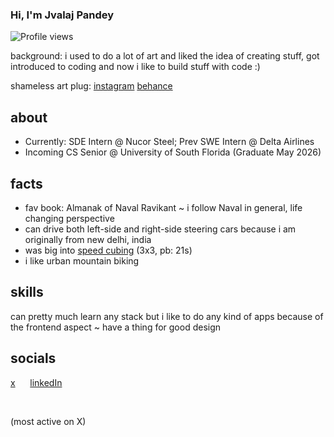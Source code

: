 ### Hi, I'm Jvalaj Pandey
 
 ![Profile views](https://komarev.com/ghpvc/?username=jvala&label=Profile%20views&color=0e75b6&style=flat)

background: i used to do a lot of art and liked the idea of creating stuff, got introduced to coding and now i like to build stuff with code :)

shameless art plug: 
[instagram](https://www.instagram.com/zvalaz/)
[behance](https://www.behance.net/jvalajpandey)

## about

* Currently: SDE Intern @ Nucor Steel; Prev SWE Intern @ Delta Airlines
* Incoming CS Senior @ University of South Florida (Graduate May 2026)
 
## facts
* fav book: Almanak of Naval Ravikant ~ i follow Naval in general, life changing perspective
* can drive both left-side and right-side steering cars because i am originally from new delhi, india
* was big into [speed cubing](https://www.worldcubeassociation.org/persons/2015PAND09) (3x3, pb: 21s)
* i like urban mountain biking

 
## skills
 
<!--- feel free to add your own badges and skills. Google https://img.shields.io/badge/SKILL-NAME-000000?style=for-the-badge&logo=SKILL-NAME&logoColor=white) for badges -->
can pretty much learn any stack but i like to do any kind of apps because of the frontend aspect ~ have a thing for good design 


## socials
[x](https://x.com/jvalaj13) &nbsp;&nbsp;&nbsp;&nbsp; [linkedIn](https://www.linkedin.com/in/jvalaj)

&nbsp;
&nbsp;  

(most active on X)
